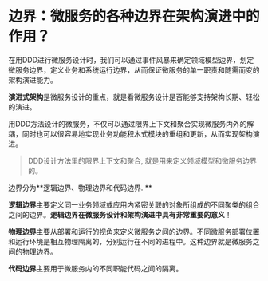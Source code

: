 # 边界：微服务的各种边界在架构演进中的作用？



在用DDD进行微服务设计时，我们可以通过事件风暴来确定领域模型边界，划定微服务边界，定义业务和系统运行边界，从而保证微服务的单一职责和随需而变的架构演进能力。

**演进式架构**是微服务设计的重点，就是看微服务设计是否能够支持架构长期、轻松的演进。

用DDD方法设计的微服务，不仅可以通过限界上下文和聚合实现微服务内外的解耦，同时也可以很容易地实现业务功能积木式模块的重组和更新，从而实现架构演进。



> DDD设计方法里的限界上下文和聚合, 就是用来定义领域模型和微服务边界的。



边界分为**逻辑边界、物理边界和代码边界. **

**逻辑边界**主要定义同一业务领域或应用内紧密关联的对象所组成的不同聚类的组合之间的边界。**逻辑边界在微服务设计和架构演进中具有非常重要的意义**！



**物理边界**主要从部署和运行的视角来定义微服务之间的边界。不同微服务部署位置和运行环境是相互物理隔离的，分别运行在不同的进程中。这种边界就是微服务之间的物理边界。



**代码边界**主要用于微服务内的不同职能代码之间的隔离。